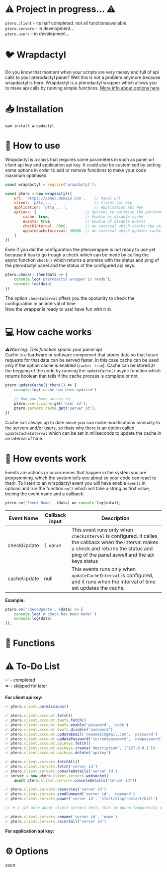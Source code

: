 # ⚠️ Project in progress... ⚠️

`ptero.client` - its half completed. not all functionsavailable  
`ptero.servers` - in development...  
`ptero.users` - in development...

# 🐦 Wrapdactyl
Do you know that moment when your scripts are very messy and full of api calls to your pterodactyl panel? Well this is not a problem anymore because wrapdactyl is here. Wrapdactyl is a pterodactyl wrapper which allows you to make api calls by running simple functions. [More info about options here](https://github.com/JustArtiom/wrapdactyl#%EF%B8%8F-options)

# 📥 Installation
```
npm install wrapdactyl
```

# 🔧 How to use
Wrapdactyl is a class that requires some parameters in such as panel url client api key and application api key. It could also be customised by setting some options in order to add or remove functions to make your code maximum optimised.
```js
const wrapdactyl = require('wrapdactyl');

const ptero = new wrapdactyl({
    url: 'https://panel.domain.com',    // Panel url
    client: 'ptlc_...',                 // Client api key
    application: 'ptla_...',            // Application api key
    options: {                      // Options to optimise the performance
        cache: true,                // Enable or disable cache
        events: true,               // Enable of disable events
        checkInterval: 5000,        // An interval which checks the status of tokens and panel
        updateCacheInterval: 30000  // An interval which updates cache in case you have it enabled
    }
})
```
Even if you did the configuration the pterowrapper is not ready to use yet because it has to go trough a check which can be made by calling the async function `check()` which returns a promise with the status and ping of the pterodactyl panel and the status of the configured api keys.
```js
ptero.check().then(data => {
    console.log('pterodactyl wrapper is ready');
    console.log(data)
})
```
The option `checkInterval` offers you the opotunity to check the configuration in an interval of time  
Now the wrapper is ready to use! have fun with it 👍

# 💻 How cache works
*⚠️Warning: This function spams your panel api*  
Cache is a hardware or software component that stores data so that future requests for that data can be served faster. In this case cache can be used only if the option cache is enabled (`cache: true`). Cache can be stored at the begging of the code by running the `updateCache()` async function which returns boolean that tells if the cache process is complete or not.

```js
ptero.updateCache().then(() => {
    console.log('cache has been updated')
    
    // Now you have access to
    ptero.users.cache.get('user id');
    ptero.servers.cache.get('server id');
})
```
Cache isnt always up to date since you can make modifications manually to the servers and/or users, so thats why there is an option called `updateCacheInterval` which can be set in miliseconds to update the cache in an interval of time.  

# 📅 How events work
Events are actions or occurrences that happen in the system you are programming, which the system tells you about so your code can react to them. To listen to an wrapdactyl event you will have enable `events` in options and run the function `on()` which will take a string as first value, beeing the event name and a callback.
```js
ptero.on('Event Name', (data) => console.log(data));
```
Event Name | Callback input | Description
--- | --- | ----
checkUpdate | 1 value | This event runs only when `checkInterval` is configured. It calles the callback when the interval makes a check and returns the status and ping of the panel aswell and the api keys status
cacheUpdate | null | This events runs only when `updateCacheInterval` is configured, and it runs when the interval of time set updates the cache.  

**Example:**
```js
ptero.on('checkUpdate', (data) => {
    console.log('A check has been made!')
    console.log(data)
});
```

# 📕 Functions

# ⚠️ To-Do List

✅ - completed  
⏩ - skipped for later

**For client api key:** 
```js
✅ ptero.client.permissions()
```
```js
✅ ptero.client.account.fetch()
✅ ptero.client.account.twofa.fetch()
✅ ptero.client.account.twofa.enable('password', 'code')
✅ ptero.client.account.twofa.disable('password')
✅ ptero.client.account.updateEmail('newemail@gmail.com', 'password')
✅ ptero.client.account.updatePassword('currentpassword', 'newpassword')
✅ ptero.client.account.apikeys.fetch()
✅ ptero.client.account.apikeys.create('description', ['127.0.0.1'])
✅ ptero.client.account.apikeys.delete('apikey')
```
```js
✅ ptero.client.servers.fetchAll()
✅ ptero.client.servers.fetch('server id')
✅ ptero.client.servers.consoleDetails('server id')
✅ server = new ptero.client.servers.websocket(
    await ptero.client.servers.consoleDetails("server id"))

✅ ptero.client.servers.resources('server id')
✅ ptero.client.servers.sendCommand('server id', 'command')
✅ ptero.client.servers.power('server id', 'start/stop/restart/kill')

// ⏩ a lot more about client servers here, that im gonna temporarily skip

✅ ptero.client.servers.rename('server id', 'name')
✅ ptero.client.servers.reinstall('server id')
```
**For application api key:**



# ⚙️ Options
soon
